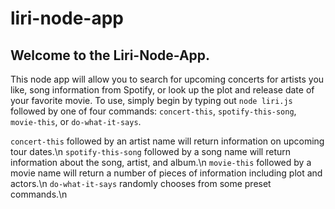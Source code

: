 # liri-node-app

## Welcome to the Liri-Node-App.

This node app will allow you to search for upcoming concerts for artists you like, song information from Spotify, or look up the plot and release date of your favorite movie.  To use, simply begin by typing out `node liri.js` followed by one of four commands: `concert-this`, `spotify-this-song`, `movie-this`, or `do-what-it-says`.

`concert-this` followed by an artist name will return information on upcoming tour dates.\n
`spotify-this-song` followed by a song name will return information about the song, artist, and album.\n
`movie-this` followed by a movie name will return a number of pieces of information including plot and actors.\n
`do-what-it-says` randomly chooses from some preset commands.\n
